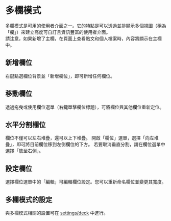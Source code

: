 # 多欄模式

多欄模式是可用的使用者介面之一。它的特點是可以透過並排顯示多個視圖（稱為「欄」）來建立高度可自訂且資訊豐富的使用者介面。  
請注意，如果新增了主欄，在頁面上查看貼文和個人檔案時，內容將顯示在主欄中。

## 新增欄位

右鍵點選欄位背景並「新增欄位」，即可新增任何欄位。

## 移動欄位

透過拖曳或使用欄位選單（右鍵單擊欄位標題），可將欄位與其他欄位重新定位。

## 水平分割欄位

欄位不僅可以左右堆疊，還可以上下堆疊。
開啟「欄位」選單，選擇「向左堆疊」，即可將目前欄位移到左側欄位的下方。
若要取消垂直分割，請在欄位選單中選擇「放至右側」。

## 設定欄位

選擇欄位選單中的「編輯」可編輯欄位設定。您可以重新命名欄位並變更其寬度。

## 多欄模式的設定

與多欄模式相關的設置可在 [settings/deck](x-mi-web://settings/deck) 中進行。
